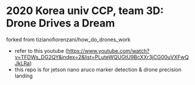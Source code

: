 # 2020 Korea univ CCP, team 3D: Drone Drives a Dream
forked from tizianofiorenzani/how_do_drones_work

* refer to this youtube (https://www.youtube.com/watch?v=TFDWs_DG2QY&index=2&list=PLuteWQUGtU9BcXXr3jCG00uVXFwQJkLRa)
* this repo is for jetson nano aruco marker detection & drone precision landing
